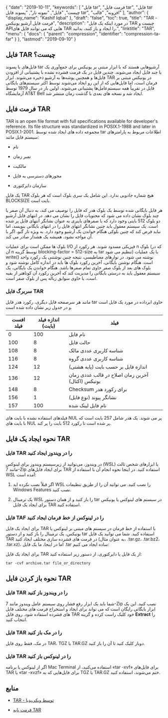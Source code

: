 {
  "date": "2019-10-11",
  "keywords": [
"فایل tar",
"فرمت فایل tar",
"فایل tar چیست",
"فایل",
"نمونه تار",
"پسوند فایل tar",
"افزونه",
"قالب"
],
  "author": {
    "display_name": "Kashif Iqbal"
},
  "draft": "false",
  "toc": true,
  "title": "TAR - فرمت فایل آرشیو یونیکس",
  "description": "در مورد اینکه یک فایل TAR چیست و APIهایی که می توانند فایل های TAR را ایجاد و باز کنند، بدانید.",
  "linktitle": "TAR",
  "menu": {
    "docs": {
      "parent": "compression",
      "identifier": "compression-ta-far"
}
},
  "lastmod": "2019-09-10"
}

## فایل TAR چیست؟

فایل‌های با پسوند tar آرشیوهایی هستند که با ابزار مبتنی بر یونیکس برای جمع‌آوری یک یا چند فایل ایجاد می‌شوند. چندین فایل در یک فرمت فشرده نشده با پشتیبانی از افزودن فایل‌ها و همچنین پوشه‌ها به آرشیو ذخیره می‌شوند. ابزار TAR در یونیکس مبتنی بر فرمان است، اما فایل‌هایی که از این رو ایجاد می‌شوند توسط اکثر سیستم‌های بایگانی فایل در تقریباً همه سیستم‌عامل‌ها پشتیبانی می‌شوند. اولین بار در سال 1979 توسط آزمایشگاه AT&T Bell ایجاد شد و نسخه های بعدی با گذشت زمان منتشر شد.

## فرمت فایل TAR

TAR is an open file format with full specifications available for developer's reference. Its file structure was standardized in POSIX.1-1988 and later in POSIX.1-2001. مجموعه داده های ایجاد شده توسط tar اطلاعات مربوط به پارامترهای سیستم فایل مانند:

* نام

* تمبر زمان

* مالکیت

* مجوزهای دسترسی به فایل

* سازمان دایرکتوری


یک فایل TAR هیچ شماره جادویی ندارد. این شامل یک سری بلوک است که هر بلوک BLOCKSIZE بایت است.

هر فایل بایگانی شده توسط یک بلوک هدر که فایل را توصیف می کند، به دنبال آن صفر یا چند بلوک نشان داده می شود که محتویات فایل را نشان می دهد. در انتهای فایل آرشیو دو بلوک 512 بایتی وجود دارد که با صفرهای باینری به عنوان نشانگر انتهای فایل پر شده است. یک سیستم معقول باید چنین نشانگر انتهای فایل را در انتهای بایگانی بنویسد، اما نباید فرض کند که چنین بلوکی هنگام خواندن یک آرشیو وجود دارد. به ویژه تار گنو، اگر با آن مواجه نشود، همیشه یک هشدار صادر می کند.

بلوک ها ممکن است برای عملیات I/O فیزیکی مسدود شوند. هر رکورد از n بلوک (که در آن n توسط گزینه blocking-factor = 512-size به tar تنظیم می شود) با یک عملیات write() نوشته می شود. در نوارهای مغناطیسی، نتیجه چنین نوشتنی یک رکورد واحد است. هنگام نوشتن بایگانی، آخرین رکورد بلوک ها باید در اندازه کامل نوشته شود و بلوک های بعد از بلوک صفر حاوی تمام صفرها باشد. هنگام خواندن یک بایگانی، یک سیستم معقول باید به درستی بایگانی را مدیریت کند که آخرین رکورد آن کوتاهتر از بقیه است، یا حاوی سوابق زباله پس از بلوک صفر است.

### سربرگ فایل TAR

مانند هر سرصفحه فایل دیگری، رکورد هدر فایل tar حاوی ابرداده در مورد یک فایل است و در جدول زیر نشان داده شده است.

|افست فیلد|اندازه فیلد (بایت)|فیلد
---|---|---|
|0|100|نام فایل
|100|8|حالت فایل
|108|8|شناسه کاربری عددی مالک
|116|8|شناسه کاربری عددی گروه
|124|12|اندازه فایل بر حسب بایت (پایه هشتی)
|136|12|آخرین زمان اصلاح در قالب عددی زمان یونیکس (اکتال)
|148|8|Checksum برای رکورد هدر
|156|1|نشانگر پیوند (نوع فایل)
|157|100|نام فایل لینک شده

فیلدهای استفاده نشده با بایت های NUL پر می شوند. یک هدر شامل 257 بایت است که با بایت های NUL پر شده است تا رکورد 512 بایت را پر کند.

## نحوه ایجاد یک فایل TAR

### فایل TAR را در ویندوز ایجاد کنید

در ویندوز، می‌توانید از زیرسیستم ویندوز برای لینوکس (WSL) یا ابزارهای شخص ثالث مانند 7-Zip برای ایجاد فایل‌های TAR استفاده کنید. در اینجا نحوه انجام آن با استفاده از WSL آمده است:

 1. اگر قبلاً نصب نکرده اید WSL را نصب کنید. می توانید آن را از طریق تنظیمات Windows Features نصب کنید.

 1. یک ترمینال WSL را باز کنید و از همان دستور tar در سیستم های لینوکس یا یونیکس برای ایجاد یک فایل TAR استفاده کنید.

### فایل TAF را در لینوکس از خط فرمان ایجاد کنید

برای ایجاد یک فایل TAR با استفاده از خط فرمان در سیستم های مبتنی بر لینوکس یا یونیکس، یک ترمینال را باز کنید و از دستور tar استفاده کنید. شما می توانید یک فایل TAR در فرمت های فشرده سازی مختلف ایجاد کنید (به عنوان مثال، .tar.gz، .tar.bz2، .tar.xz)، اما در اینجا، ما یک فایل .tar ساده ایجاد می کنیم:

برای ایجاد یک فایل TAR از یک فایل یا دایرکتوری، از دستور زیر استفاده کنید:

```
tar -cvf archive.tar file_or_directory
```

## نحوه باز کردن فایل TAR

### فایل TAR را در ویندوز باز کنید

شما باید یک ابزار رفع فشار روی سیستم عامل ویندوز مانند 7-Zip نصب کنید. این یک ابزار بایگانی رایگان است که می تواند برای ایجاد و استخراج فرمت های مختلف فایل های فشرده استفاده شود. روی فایل TAR خود کلیک راست کرده و گزینه **Extract** را انتخاب کنید.

### فایل TAR را در مک باز کنید

در مک، فقط روی فایل TAR، TGZ یا TAR.GZ دوبار کلیک کنید تا آن را باز کنید.

### فایل TAR را در لینوکس باز کنید

اگر از لینوکس یا برنامه Mac Terminal استفاده می‌کنید، از «tar -xvf» برای فایل‌های TAR یا «tar -xvzf» برای فایل‌هایی که به TGZ یا TAR.GZ ختم می‌شوند، استفاده کنید.

## منابع ##

* [TAR - توسط ویکی‌پدیا](https://en.wikipedia.org/wiki/Tar_(محاسبات))

* [فرمت پایه TAR](https://www.gnu.org/software/tar/manual/html_node/Standard.html)



